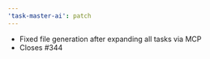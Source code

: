 ```yaml
---
'task-master-ai': patch
---
```


- Fixed file generation after expanding all tasks via MCP
- Closes #344
